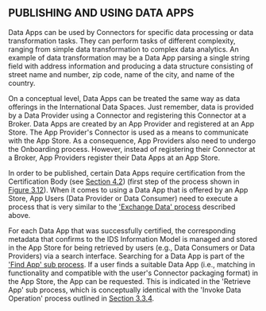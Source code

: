 ## PUBLISHING AND USING DATA APPS

Data Apps can be used by Connectors for specific data processing or data transformation tasks. They can perform tasks of different complexity, ranging from simple data transformation to complex data analytics. An example of data transformation may be a Data App parsing a single string field with address information and producing a data structure consisting of street name and number, zip code, name of the city, and name of the country.

On a conceptual level, Data Apps can be treated the same way as data offerings in the International Data Spaces. Just remember, data is provided by a Data Provider using a Connector and registering this Connector at a Broker. Data Apps are created by an App Provider and registered at an App Store. The App Provider's Connector is used as a means to communicate with the App Store. As a consequence, App Providers also need to undergo the Onboarding process. However, instead of registering their Connector at a Broker, App Providers register their Data Apps at an App Store.

In order to be published, certain Data Apps require certification from the Certification Body (see [Section 4.2](../../4_Perspectives_of_the_Reference_Architecture_Model/4_2_Certification_Perspective)) (first step of the process shown in [Figure 3.12](../../media/image29.png)). When it comes to using a Data App that is offered by an App Store, App Users (Data Provider or Data Consumer) need to execute a process that is very similar to the ['Exchange Data' process](../3_3_4_Exchanging_Data.md) described above.

For each Data App that was successfully certified, the corresponding metadata that confirms to the IDS Information Model is managed and stored in the App Store for being retrieved by users (e.g., Data Consumers or Data Providers) via a search interface. Searching for a Data App is part of the ['Find App' sub process](../../media/image30.png). If a user finds a suitable Data App (i.e., matching in functionality and compatible with the user's Connector packaging format) in the App Store, the App can be requested. This is indicated in the 'Retrieve App' sub process, which is conceptually identical with the 'Invoke Data Operation' process outlined in [Section 3.3.4](../3_4_Information_Layer).
